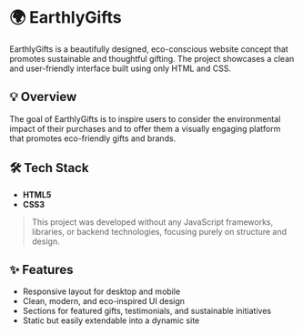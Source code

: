 # 🌍 EarthlyGifts

EarthlyGifts is a beautifully designed, eco-conscious website concept that promotes sustainable and thoughtful gifting. The project showcases a clean and user-friendly interface built using only HTML and CSS.

## 💡 Overview

The goal of EarthlyGifts is to inspire users to consider the environmental impact of their purchases and to offer them a visually engaging platform that promotes eco-friendly gifts and brands.

## 🛠️ Tech Stack

- **HTML5**
- **CSS3**

> This project was developed without any JavaScript frameworks, libraries, or backend technologies, focusing purely on structure and design.

## ✨ Features

- Responsive layout for desktop and mobile
- Clean, modern, and eco-inspired UI design
- Sections for featured gifts, testimonials, and sustainable initiatives
- Static but easily extendable into a dynamic site
